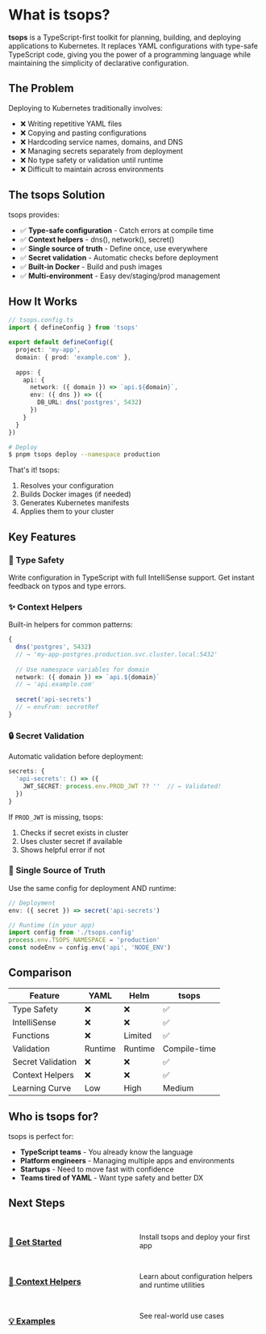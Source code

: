 # What is tsops?

**tsops** is a TypeScript-first toolkit for planning, building, and deploying applications to Kubernetes. It replaces YAML configurations with type-safe TypeScript code, giving you the power of a programming language while maintaining the simplicity of declarative configuration.

## The Problem

Deploying to Kubernetes traditionally involves:

- ❌ Writing repetitive YAML files
- ❌ Copying and pasting configurations
- ❌ Hardcoding service names, domains, and DNS
- ❌ Managing secrets separately from deployment
- ❌ No type safety or validation until runtime
- ❌ Difficult to maintain across environments

## The tsops Solution

tsops provides:

- ✅ **Type-safe configuration** - Catch errors at compile time
- ✅ **Context helpers** - dns(), network(), secret()
- ✅ **Single source of truth** - Define once, use everywhere
- ✅ **Secret validation** - Automatic checks before deployment
- ✅ **Built-in Docker** - Build and push images
- ✅ **Multi-environment** - Easy dev/staging/prod management

## How It Works

```typescript
// tsops.config.ts
import { defineConfig } from 'tsops'

export default defineConfig({
  project: 'my-app',
  domain: { prod: 'example.com' },
  
  apps: {
    api: {
      network: ({ domain }) => `api.${domain}`,
      env: ({ dns }) => ({
        DB_URL: dns('postgres', 5432)
      })
    }
  }
})
```

```bash
# Deploy
$ pnpm tsops deploy --namespace production
```

That's it! tsops:
1. Resolves your configuration
2. Builds Docker images (if needed)
3. Generates Kubernetes manifests
4. Applies them to your cluster

## Key Features

### 🎯 Type Safety

Write configuration in TypeScript with full IntelliSense support. Get instant feedback on typos and type errors.

### ✨ Context Helpers

Built-in helpers for common patterns:

```typescript
{
  dns('postgres', 5432)
  // → 'my-app-postgres.production.svc.cluster.local:5432'
  
  // Use namespace variables for domain
  network: ({ domain }) => `api.${domain}`
  // → 'api.example.com'
  
  secret('api-secrets')
  // → envFrom: secretRef
}
```

### 🔒 Secret Validation

Automatic validation before deployment:

```typescript
secrets: {
  'api-secrets': () => ({
    JWT_SECRET: process.env.PROD_JWT ?? ''  // ← Validated!
  })
}
```

If `PROD_JWT` is missing, tsops:
1. Checks if secret exists in cluster
2. Uses cluster secret if available
3. Shows helpful error if not

### 🚀 Single Source of Truth

Use the same config for deployment AND runtime:

```typescript
// Deployment
env: ({ secret }) => secret('api-secrets')

// Runtime (in your app)
import config from './tsops.config'
process.env.TSOPS_NAMESPACE = 'production'
const nodeEnv = config.env('api', 'NODE_ENV')
```

## Comparison

| Feature | YAML | Helm | tsops |
|---------|------|------|-------|
| Type Safety | ❌ | ❌ | ✅ |
| IntelliSense | ❌ | ❌ | ✅ |
| Functions | ❌ | Limited | ✅ |
| Validation | Runtime | Runtime | Compile-time |
| Secret Validation | ❌ | ❌ | ✅ |
| Context Helpers | ❌ | ❌ | ✅ |
| Learning Curve | Low | High | Medium |

## Who is tsops for?

tsops is perfect for:

- **TypeScript teams** - You already know the language
- **Platform engineers** - Managing multiple apps and environments
- **Startups** - Need to move fast with confidence
- **Teams tired of YAML** - Want type safety and better DX

## Next Steps

<div class="next-steps">

### [🚀 Get Started](/guide/getting-started)
Install tsops and deploy your first app

### [📖 Context Helpers](/guide/context-helpers)
Learn about configuration helpers and runtime utilities

### [💡 Examples](/examples/)
See real-world use cases

</div>

<style>
.next-steps {
  display: grid;
  grid-template-columns: repeat(auto-fit, minmax(200px, 1fr));
  gap: 1rem;
  margin: 2rem 0;
}

.next-steps > div {
  padding: 1.5rem;
  background: var(--vp-c-bg-soft);
  border-radius: 8px;
}
</style>
